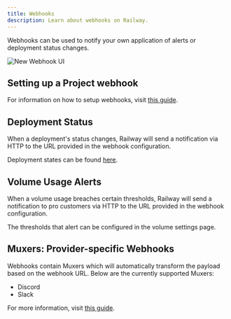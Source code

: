 ```yaml
---
title: Webhooks
description: Learn about webhooks on Railway.
---
```


Webhooks can be used to notify your own application of alerts or deployment status changes.

<Image src="https://res.cloudinary.com/railway/image/upload/v1737948617/docs/webhooks/rzty7jqdpp7cxxr2iwyj.png"
alt="New Webhook UI"
layout="responsive"
width={950} height={734} quality={80} />


## Setting up a Project webhook

For information on how to setup webhooks, visit [this guide](/guides/webhooks).

## Deployment Status

When a deployment's status changes, Railway will send a notification via HTTP to the URL provided in the webhook configuration.

Deployment states can be found [here](/reference/deployments#deployment-states).

## Volume Usage Alerts

When a volume usage breaches certain thresholds, Railway will send a notification to pro customers via HTTP to the URL provided in the webhook configuration.

The thresholds that alert can be configured in the volume settings page.

## Muxers: Provider-specific Webhooks

Webhooks contain Muxers which will automatically transform the payload based on the webhook URL. Below are the currently supported Muxers:
- Discord
- Slack

For more information, visit [this guide](/guides/webhooks#muxers-provider-specific-webhooks).
